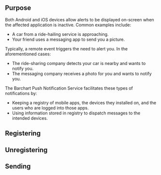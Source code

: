 ## Purpose

Both Android and iOS devices allow alerts to be displayed on-screen when the affected application is inactive. Common examples include:

* A car from a ride-hailing service is approaching.
* Your friend uses a messaging app to send you a picture.

Typically, a remote event triggers the need to alert you. In the aforementioned cases:

* The ride-sharing company detects your car is nearby and wants to notify you.
* The messaging company receives a photo for you and wants to notify you.

The Barchart Push Notification Service facilitates these types of notifications by:

* Keeping a registry of mobile apps, the devices they installed on, and the users who are logged into those apps.
* Using information stored in registry to dispatch messages to the intended devices.

## Registering

## Unregistering

## Sending

